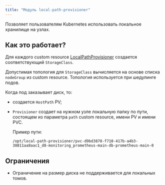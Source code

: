 ```yaml
---
title: "Модуль local-path-provisioner"
---
```


Позволяет пользователям Kubernetes использовать локальное хранилище на узлах.

## Как это работает?

Для каждого custom resource [LocalPathProvisioner](cr.html) создается соответствующий `StorageClass`.

Допустимая топология для `StorageClass` вычисляется на основе списка `nodeGroup` из custom resource. Топология используется при шедулинге подов.

Когда под заказывает диск, то:
- создается `HostPath` PV;
- `Provisioner` создает на нужном узле локальную папку по пути, состоящем из параметра `path` custom resource, имени PV и имени PVC.
  
  Пример пути:

  ```shell
  /opt/local-path-provisioner/pvc-d9bd3878-f710-417b-a4b3-38811aa8aac1_d8-monitoring_prometheus-main-db-prometheus-main-0
  ```

## Ограничения

- Ограничение на размер диска не поддерживается для локальных томов.
